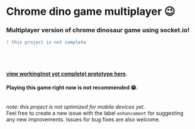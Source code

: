# Chrome dino game multiplayer 😉

### Multiplayer version of chrome dinosaur game using socket.io!

```diff
! this project is not complete
``` 
<br /> <br />

#### [view working(not yet complete) prototype here](https://chrome-dino-multiplayer001.glitch.me/).<br />
#### Playing this game right now is not recommended 😁.<br /> <br /> 

*note: this project is not optimized for mobile devices yet.* <br />
Feel free to create a new issue with the label ```enhancement``` for suggesting any new improvements.
Issues for bug fixes are also welcome.



